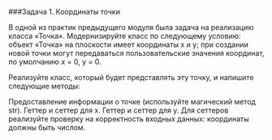 ###Задача 1. Координаты точки

В одной из практик предыдущего модуля была задача на реализацию класса «Точка». Модернизируйте класс по следующему условию: объект «Точка» на плоскости имеет координаты x и y; при создании новой точки могут передаваться пользовательские значения координат, по умолчанию x = 0, y = 0. 



Реализуйте класс, который будет представлять эту точку, и напишите следующие методы:

Предоставление информации о точке (используйте магический метод str).
Геттер и сеттер для x.
Геттер и сеттер для y.
Для сеттеров реализуйте проверку на корректность входных данных: координаты должны быть числом.